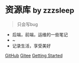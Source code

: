 # 资源库 <small>by zzzsleep</small>

> 只会写bug

- 后端，前端，运维的一些笔记
- ~
- 记录生活，享受美好

[GitHub](https://github.com/codezzzsleep)
[Gitee](https://gitee.com/where-know-return)
[Getting Started](/README.md)